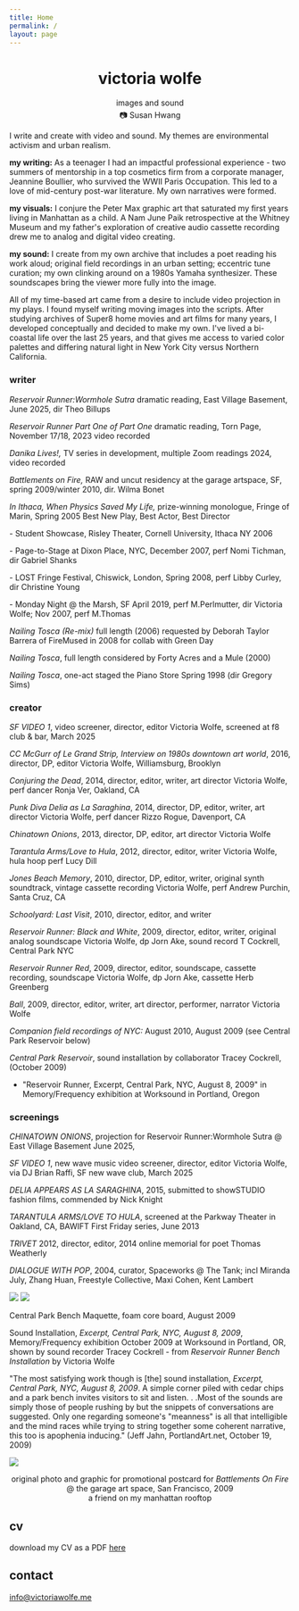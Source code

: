 ```yaml
---
title: Home
permalink: /
layout: page
---
```


<div style="text-align:center">
<h1>victoria wolfe</h1>
<p>images and sound</p>
</div>

<div style="font-size:14px; margin-top:-10px; text-align:center;">
 📷 Susan Hwang
</div>

I write and create with video and sound. My themes are environmental activism and urban realism.

**my writing:** As a teenager I had an impactful professional experience - two summers of mentorship in a top cosmetics firm from a corporate manager, Jeannine Boullier, who survived the WWII Paris Occupation. This led to a love of mid-century post-war literature. My own narratives were formed.

**my visuals:** I conjure the Peter Max graphic art that saturated my first years living in Manhattan as a child. A Nam June Paik retrospective at the Whitney Museum and my father's exploration of creative audio cassette recording drew me to analog and digital video creating.

**my sound:** I create from my own archive that includes a poet reading his work aloud; original field recordings in an urban setting; eccentric tune curation; my own clinking around on a 1980s Yamaha synthesizer. These soundscapes bring the viewer more fully into the image. 

All of my time-based art came from a desire to include video projection in my plays. I found myself writing moving images into the scripts. After studying archives of Super8 home movies and art films for many years, I developed conceptually and decided to make my own. I've lived a bi-coastal life over the last 25 years, and that gives me access to varied color palettes and differing natural light in New York City versus Northern California.

### writer

*Reservoir Runner:Wormhole Sutra* dramatic reading, East Village Basement, June 2025, dir Theo Billups

*Reservoir Runner Part One of Part One* dramatic reading, Torn Page, November 17/18, 2023 video recorded

*Danika Lives!,* TV series in development, multiple Zoom readings 2024, video recorded

*Battlements on Fire,* RAW and uncut residency at the garage artspace, SF, spring 2009/winter 2010, dir. Wilma Bonet

*In Ithaca, When Physics Saved My Life,* prize-winning monologue, Fringe of Marin, Spring 2005 Best New Play, Best Actor, Best Director

\- Student Showcase, Risley Theater, Cornell University, Ithaca NY 2006  

\- Page-to-Stage at Dixon Place, NYC, December 2007, perf Nomi Tichman, dir Gabriel Shanks  

\- LOST Fringe Festival, Chiswick, London, Spring 2008, perf Libby Curley, dir Christine Young  

\- Monday Night @ the Marsh, SF April 2019, perf M.Perlmutter, dir Victoria Wolfe;  Nov 2007, perf M.Thomas  

*Nailing Tosca (Re-mix)* full length (2006) requested by Deborah Taylor Barrera of FireMused in 2008 for collab with Green Day  

*Nailing Tosca*, full length considered by Forty Acres and a Mule (2000) 

*Nailing Tosca*, one-act staged the Piano Store Spring 1998 (dir Gregory Sims) 

### creator

*SF VIDEO 1*, video screener, director, editor Victoria Wolfe, screened at f8 club & bar, March 2025

*CC McGurr of Le Grand Strip, Interview on 1980s downtown art world*, 2016, director, DP, editor Victoria Wolfe, Williamsburg, Brooklyn

*Conjuring the Dead*, 2014, director, editor, writer, art director Victoria Wolfe, perf dancer Ronja Ver, Oakland, CA

*Punk Diva Delia as La Saraghina*, 2014, director, DP, editor, writer, art director Victoria Wolfe, perf dancer Rizzo Rogue, Davenport, CA

*Chinatown Onions*, 2013, director, DP, editor, art director Victoria Wolfe

*Tarantula Arms/Love to Hula*, 2012, director, editor, writer Victoria Wolfe, hula hoop perf Lucy Dill

*Jones Beach Memory*, 2010, director, DP, editor, writer, original synth soundtrack, vintage cassette recording Victoria Wolfe, perf Andrew Purchin, Santa Cruz, CA

*Schoolyard: Last Visit*, 2010, director, editor, and writer

*Reservoir Runner: Black and White*, 2009, director, editor, writer, original analog soundscape Victoria Wolfe, dp Jorn Ake, sound record T Cockrell, Central Park NYC

*Reservoir Runner Red*, 2009, director, editor, soundscape, cassette recording, soundscape Victoria Wolfe, dp Jorn Ake, cassette Herb Greenberg

*Ball*, 2009, director, editor, writer, art director, performer, narrator Victoria Wolfe

*Companion field recordings of NYC:* August 2010, August 2009 (see Central Park Reservoir below)

*Central Park Reservoir*, sound installation by collaborator Tracey Cockrell, (October 2009)  

* "Reservoir Runner, Excerpt, Central Park, NYC, August 8, 2009" in Memory/Frequency exhibition at Worksound in Portland, Oregon  

### screenings

*CHINATOWN ONIONS*, projection for Reservoir Runner:Wormhole Sutra @ East Village Basement June 2025,

*SF VIDEO 1*, new wave music video screener, director, editor Victoria Wolfe, via DJ Brian Raffi, SF new wave club, March 2025

*DELIA APPEARS AS LA SARAGHINA*, 2015, submitted to showSTUDIO fashion films, commended by Nick Knight

*TARANTULA ARMS/LOVE TO HULA*, screened at the Parkway Theater in Oakland, CA, BAWIFT First Friday series, June 2013

*TRIVET* 2012, director, editor, 2014 online memorial for poet Thomas Weatherly

*DIALOGUE WITH POP*, 2004, curator, Spaceworks @ The Tank; incl Miranda July, Zhang Huan, Freestyle Collective, Maxi Cohen, Kent Lambert

<img src="uploads/Work1.jpg" class="half" />
<img src="uploads/Work2.jpg" class="half" />

Central Park Bench Maquette, foam core board, August 2009

Sound Installation, *Excerpt, Central Park, NYC, August 8, 2009*, Memory/Frequency exhibition October 2009 at Worksound in
Portland, OR, shown by sound recorder Tracey Cockrell - from *Reservoir Runner Bench Installation* by Victoria Wolfe

"The most satisfying work though is \[the] sound installation, *Excerpt, Central Park, NYC, August 8, 2009*. A simple corner piled with cedar chips and a park bench invites visitors to sit and listen. . .Most of the sounds are simply those of people rushing by but the snippets of conversations are suggested. Only one regarding someone's "meanness" is all that intelligible and the mind races while trying to string together some coherent
narrative, this too is apophenia inducing." (Jeff Jahn, PortlandArt.net, October 19, 2009)

![](uploads/Poster1.jpg)

<div style="text-align:center">
original photo and graphic for promotional postcard for <i>Battlements On Fire</i><br />
@ the garage art space, San Francisco, 2009<br />
a friend on my manhattan rooftop
</div>

## cv

download my CV as a PDF [here](uploads/VictoriaWolfeCV.pdf)

## contact

[info@victoriawolfe.me](mailto:info@victoriawolfe.me)
